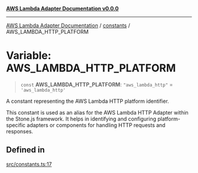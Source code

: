 [**AWS Lambda Adapter Documentation v0.0.0**](../../README.md)

***

[AWS Lambda Adapter Documentation](../../modules.md) / [constants](../README.md) / AWS\_LAMBDA\_HTTP\_PLATFORM

# Variable: AWS\_LAMBDA\_HTTP\_PLATFORM

> `const` **AWS\_LAMBDA\_HTTP\_PLATFORM**: `"aws_lambda_http"` = `'aws_lambda_http'`

A constant representing the AWS Lambda HTTP platform identifier.

This constant is used as an alias for the AWS Lambda HTTP Adapter within the Stone.js framework.
It helps in identifying and configuring platform-specific adapters or components for handling
HTTP requests and responses.

## Defined in

[src/constants.ts:17](https://github.com/stonemjs/aws-lambda-adapter/blob/f00bc5adf35a7d817c9d8d34c42561c4c82e758d/src/constants.ts#L17)
